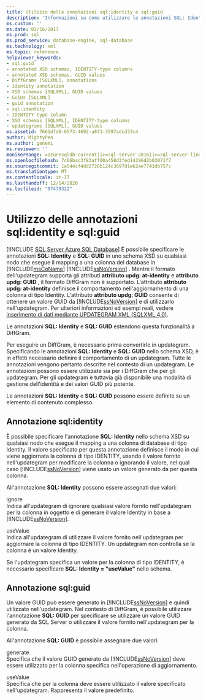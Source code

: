 ```yaml
---
title: Utilizzo delle annotazioni sql:identity e sql:guid
description: 'Informazioni su come utilizzare le annotazioni SQL: Identity e SQL: GUID in uno schema XSD per definire il comportamento di un updategram XML.'
ms.custom: ''
ms.date: 03/16/2017
ms.prod: sql
ms.prod_service: database-engine, sql-database
ms.technology: xml
ms.topic: reference
helpviewer_keywords:
- sql:guid
- annotated XSD schemas, IDENTITY-type columns
- annotated XSD schemas, GUID values
- DiffGrams [SQLXML], annotations
- identity annotation
- XSD schemas [SQLXML], GUID values
- GUIDs [SQLXML]
- guid annotation
- sql:identity
- IDENTITY-type column
- XSD schemas [SQLXML], IDENTITY-type columns
- updategrams [SQLXML], GUID values
ms.assetid: 7661dfd0-6573-4692-a8f1-3597adcd33c4
author: MightyPen
ms.author: genemi
ms.reviewer: ''
monikerRange: =azuresqldb-current||>=sql-server-2016||>=sql-server-linux-2017||=azuresqldb-mi-current
ms.openlocfilehash: 7c66bac3f83aff00a458d3fed14296d2b03071f7
ms.sourcegitcommit: 1a544cf4dd2720b124c3697d1e62ae7741db757c
ms.translationtype: MT
ms.contentlocale: it-IT
ms.lasthandoff: 12/14/2020
ms.locfileid: "97479322"
---
```

# <a name="using-the-sqlidentity-and-sqlguid-annotations"></a>Utilizzo delle annotazioni sql:identity e sql:guid
[!INCLUDE [SQL Server Azure SQL Database](../../includes/applies-to-version/sql-asdb.md)]
  È possibile specificare le annotazioni **SQL: Identity** e **SQL: GUID** in uno schema XSD su qualsiasi nodo che esegue il mapping a una colonna del database in [!INCLUDE[msCoName](../../includes/msconame-md.md)] [!INCLUDE[ssNoVersion](../../includes/ssnoversion-md.md)] . Mentre il formato dell'updategram supporta gli attributi **attributo updg: at-identity** e **attributo updg: GUID** , il formato DiffGram non è supportato. L'attributo **attributo updg: at-identity** definisce il comportamento nell'aggiornamento di una colonna di tipo Identity. L'attributo **attributo updg: GUID** consente di ottenere un valore GUID da [!INCLUDE[ssNoVersion](../../includes/ssnoversion-md.md)] e di utilizzarlo nell'updategram. Per ulteriori informazioni ed esempi reali, vedere [inserimento di dati mediante UPDATEGRAM XML &#40;SQLXML 4,0&#41;](../../relational-databases/sqlxml-annotated-xsd-schemas-xpath-queries/updategrams/inserting-data-using-xml-updategrams-sqlxml-4-0.md).  
  
 Le annotazioni **SQL: Identity** e **SQL: GUID** estendono questa funzionalità a DiffGram.  
  
 Per eseguire un DiffGram, è necessario prima convertirlo in updategram. Specificando le annotazioni **SQL: Identity** e **SQL: GUID** nello schema XSD, è in effetti necessario definire il comportamento di un updategram. Tutte le annotazioni vengono pertanto descritte nel contesto di un updategram. Le annotazioni possono essere utilizzate sia per i DiffGram che per gli updategram. Per gli updategram è tuttavia già disponibile una modalità di gestione dell'identità e dei valori GUID più potente.  
  
 Le annotazioni **SQL: Identity** e **SQL: GUID** possono essere definite su un elemento di contenuto complesso.  
  
## <a name="sqlidentity-annotation"></a>Annotazione sql:identity  
 È possibile specificare l'annotazione **SQL: Identity** nello schema XSD su qualsiasi nodo che esegue il mapping a una colonna di database di tipo Identity. Il valore specificato per questa annotazione definisce il modo in cui viene aggiornata la colonna di tipo IDENTITY, usando il valore fornito nell'updategram per modificare la colonna o ignorando il valore, nel qual caso [!INCLUDE[ssNoVersion](../../includes/ssnoversion-md.md)] viene usato un valore generato da per questa colonna.  
  
 All'annotazione **SQL: Identity** possono essere assegnati due valori:  
  
 ignore  
 Indica all'updategram di ignorare qualsiasi valore fornito nell'updategram per la colonna in oggetto e di generare il valore Identity in base a [!INCLUDE[ssNoVersion](../../includes/ssnoversion-md.md)].  
  
 useValue  
 Indica all'updategram di utilizzare il valore fornito nell'updategram per aggiornare la colonna di tipo IDENTITY. Un updategram non controlla se la colonna è un valore Identity.  
  
 Se l'updategram specifica un valore per la colonna di tipo IDENTITY, è necessario specificare **SQL: Identity = "useValue"** nello schema.  
  
## <a name="sqlguid-annotation"></a>Annotazione sql:guid  
 Un valore GUID può essere generato in [!INCLUDE[ssNoVersion](../../includes/ssnoversion-md.md)] e quindi utilizzato nell'updategram. Nel contesto di DiffGram, è possibile utilizzare l'annotazione **SQL: GUID** per specificare se utilizzare un valore GUID generato da SQL Server o utilizzare il valore fornito nell'updategram per la colonna.  
  
 All'annotazione **SQL: GUID** è possibile assegnare due valori:  
  
 generate  
 Specifica che il valore GUID generato da [!INCLUDE[ssNoVersion](../../includes/ssnoversion-md.md)] deve essere utilizzato per la colonna specifica nell'operazione di aggiornamento.  
  
 useValue  
 Specifica che per la colonna deve essere utilizzato il valore specificato nell'updategram. Rappresenta il valore predefinito.  
  
  
